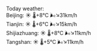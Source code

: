 Today weather:  
Beijing: ☀️ 🌡️+8°C 🌬️↘31km/h  
Tianjin: ☀️ 🌡️+6°C 🌬️↘15km/h  
Shijiazhuang: ☀️ 🌡️+8°C 🌬️↘11km/h  
Tangshan: ☀️ 🌡️+5°C 🌬️↘11km/h  
